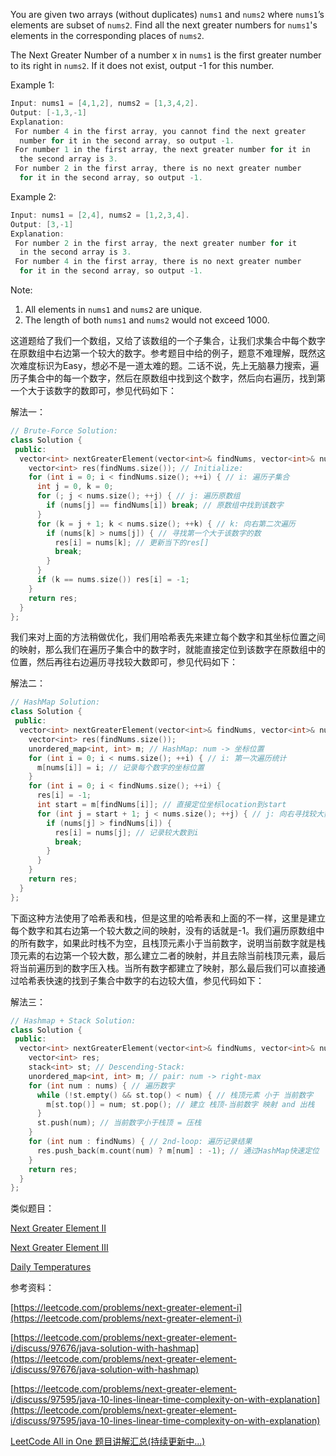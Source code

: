 You are given two arrays (without duplicates) `nums1` and `nums2` where `nums1`’s elements are subset of `nums2`. Find all the next greater numbers for `nums1`'s elements in the corresponding places of `nums2`.

The Next Greater Number of a number x in `nums1` is the first greater number to its right in `nums2`. If it does not exist, output -1 for this number.

Example 1:

```cpp
Input: nums1 = [4,1,2], nums2 = [1,3,4,2].
Output: [-1,3,-1]
Explanation:
 For number 4 in the first array, you cannot find the next greater
  number for it in the second array, so output -1.
 For number 1 in the first array, the next greater number for it in
  the second array is 3.
 For number 2 in the first array, there is no next greater number
  for it in the second array, so output -1.
```

Example 2:

```cpp
Input: nums1 = [2,4], nums2 = [1,2,3,4].
Output: [3,-1]
Explanation:
 For number 2 in the first array, the next greater number for it
  in the second array is 3.
 For number 4 in the first array, there is no next greater number
  for it in the second array, so output -1.
```

Note:

1. All elements in `nums1` and `nums2` are unique.
2. The length of both `nums1` and `nums2` would not exceed 1000.

这道题给了我们一个数组，又给了该数组的一个子集合，让我们求集合中每个数字在原数组中右边第一个较大的数字。参考题目中给的例子，题意不难理解，既然这次难度标识为Easy，想必不是一道太难的题。二话不说，先上无脑暴力搜索，遍历子集合中的每一个数字，然后在原数组中找到这个数字，然后向右遍历，找到第一个大于该数字的数即可，参见代码如下：

解法一：

```cpp
// Brute-Force Solution:
class Solution {
 public:
  vector<int> nextGreaterElement(vector<int>& findNums, vector<int>& nums) {
    vector<int> res(findNums.size()); // Initialize:
    for (int i = 0; i < findNums.size(); ++i) { // i: 遍历子集合
      int j = 0, k = 0;
      for (; j < nums.size(); ++j) { // j: 遍历原数组
        if (nums[j] == findNums[i]) break; // 原数组中找到该数字
      }
      for (k = j + 1; k < nums.size(); ++k) { // k: 向右第二次遍历
        if (nums[k] > nums[j]) { // 寻找第一个大于该数字的数
          res[i] = nums[k]; // 更新当下的res[]
          break;
        }
      }
      if (k == nums.size()) res[i] = -1;
    }
    return res;
  }
};
```

我们来对上面的方法稍做优化，我们用哈希表先来建立每个数字和其坐标位置之间的映射，那么我们在遍历子集合中的数字时，就能直接定位到该数字在原数组中的位置，然后再往右边遍历寻找较大数即可，参见代码如下：

解法二：

```cpp
// HashMap Solution:
class Solution {
 public:
  vector<int> nextGreaterElement(vector<int>& findNums, vector<int>& nums) {
    vector<int> res(findNums.size());
    unordered_map<int, int> m; // HashMap: num -> 坐标位置
    for (int i = 0; i < nums.size(); ++i) { // i: 第一次遍历统计
      m[nums[i]] = i; // 记录每个数字的坐标位置
    }
    for (int i = 0; i < findNums.size(); ++i) {
      res[i] = -1;
      int start = m[findNums[i]]; // 直接定位坐标location到start
      for (int j = start + 1; j < nums.size(); ++j) { // j: 向右寻找较大数
        if (nums[j] > findNums[i]) {
          res[i] = nums[j]; // 记录较大数到i
          break;
        }
      }
    }
    return res;
  }
};
```

下面这种方法使用了哈希表和栈，但是这里的哈希表和上面的不一样，这里是建立每个数字和其右边第一个较大数之间的映射，没有的话就是-1。我们遍历原数组中的所有数字，如果此时栈不为空，且栈顶元素小于当前数字，说明当前数字就是栈顶元素的右边第一个较大数，那么建立二者的映射，并且去除当前栈顶元素，最后将当前遍历到的数字压入栈。当所有数字都建立了映射，那么最后我们可以直接通过哈希表快速的找到子集合中数字的右边较大值，参见代码如下：

解法三：

```cpp
// Hashmap + Stack Solution:
class Solution {
 public:
  vector<int> nextGreaterElement(vector<int>& findNums, vector<int>& nums) {
    vector<int> res;
    stack<int> st; // Descending-Stack:
    unordered_map<int, int> m; // pair: num -> right-max
    for (int num : nums) { // 遍历数字
      while (!st.empty() && st.top() < num) { // 栈顶元素 小于 当前数字
        m[st.top()] = num; st.pop(); // 建立 栈顶-当前数字 映射 and 出栈
      }
      st.push(num); // 当前数字小于栈顶 = 压栈
    }
    for (int num : findNums) { // 2nd-loop: 遍历记录结果
      res.push_back(m.count(num) ? m[num] : -1); // 通过HashMap快速定位
    }
    return res;
  }
};
```

类似题目：

[Next Greater Element II](http://www.cnblogs.com/grandyang/p/6442861.html)

[Next Greater Element III](http://www.cnblogs.com/grandyang/p/6716130.html)

[Daily Temperatures](http://www.cnblogs.com/grandyang/p/8097513.html)

参考资料：

[https://leetcode.com/problems/next-greater-element-i](https://leetcode.com/problems/next-greater-element-i)

[https://leetcode.com/problems/next-greater-element-i/discuss/97676/java-solution-with-hashmap](https://leetcode.com/problems/next-greater-element-i/discuss/97676/java-solution-with-hashmap)

[https://leetcode.com/problems/next-greater-element-i/discuss/97595/java-10-lines-linear-time-complexity-on-with-explanation](https://leetcode.com/problems/next-greater-element-i/discuss/97595/java-10-lines-linear-time-complexity-on-with-explanation)

[LeetCode All in One 题目讲解汇总(持续更新中...)](http://www.cnblogs.com/grandyang/p/4606334.html)